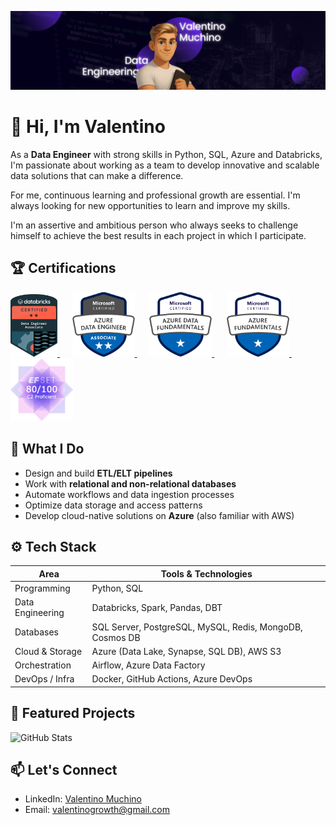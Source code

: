 <p align="center">
    <img src="images/profile_banner.png" alt="Profile banner" width=1100/>
</p>

# 👋 Hi, I'm Valentino

As a **Data Engineer** with strong skills in Python, SQL, Azure and Databricks, I'm passionate about working as a team to develop innovative and scalable data solutions that can make a difference.

For me, continuous learning and professional growth are essential. I'm always looking for new opportunities to learn and improve my skills.

I'm an assertive and ambitious person who always seeks to challenge himself to achieve the best results in each project in which I participate.

## 🏆 Certifications
<p>
  <a href="https://credentials.databricks.com/ad0985d5-8f7d-411e-9d69-35e5742c0795" target="_blank" rel="noopener noreferrer">
    <img src="images/databricks_data_engineer_badge.png" alt="Databricks Data Engineer Associate Badge" width="75" />
  </a>
  &nbsp;&nbsp;&nbsp;&nbsp;
  <a href="https://learn.microsoft.com/api/credentials/share/en-us/ValentinoMuchino-1227/6C418EE4F3D79675?sharingId" target="_blank" rel="noopener noreferrer">
    <img src="images/azure_data_engineer_badge.png" alt="Azure Data Engineer Associate Badge" width="100"/>
  </a>
  &nbsp;&nbsp;&nbsp;&nbsp;
  <a href="https://learn.microsoft.com/api/credentials/share/en-us/ValentinoMuchino-1227/BC7BF86DC2CE4A70?sharingId" target="_blank" rel="noopener noreferrer">
    <img src="images/azure_data_fundamentals_badge.png" alt="Azure Data Fundamentals Badge" width="100"/>
  </a>
  &nbsp;&nbsp;&nbsp;&nbsp;
  <a href="https://learn.microsoft.com/api/credentials/share/en-us/ValentinoMuchino-1227/71053DFB7EE56738?sharingId" target="_blank" rel="noopener noreferrer">
    <img src="images/azure_fundamentals_badge.png" alt="Azure Fundamentals Badge" width="100"/>
  </a>
  &nbsp;&nbsp;&nbsp;&nbsp;
  <a href="https://www.efset.org/cert/Lfu9Nt" target="_blank" rel="noopener noreferrer">
    <img src="images/efset_badge.png" alt="EF Set English Test Badge" width="100" />
  </a>
</p>

## 💼 What I Do

- Design and build **ETL/ELT pipelines**
- Work with **relational and non-relational databases**
- Automate workflows and data ingestion processes
- Optimize data storage and access patterns
- Develop cloud-native solutions on **Azure** (also familiar with AWS)

## ⚙️ Tech Stack

| Area              | Tools & Technologies |
|-------------------|----------------------|
| Programming       | Python, SQL    |
| Data Engineering  | Databricks, Spark, Pandas, DBT |
| Databases         | SQL Server, PostgreSQL, MySQL, Redis, MongoDB, Cosmos DB |
| Cloud & Storage   | Azure (Data Lake, Synapse, SQL DB), AWS S3 |
| Orchestration     | Airflow, Azure Data Factory |
| DevOps / Infra    | Docker, GitHub Actions, Azure DevOps |

## 📂 Featured Projects

![GitHub Stats](https://github-readme-stats.vercel.app/api/top-langs/?username=valemuchino&theme=midnight-purple&show_icons=true&hide_border=true&layout=compact)

## 📫 Let's Connect

- LinkedIn: <a href="https://www.linkedin.com/in/valentinomuchino/" target="_blank" rel="noopener noreferrer">Valentino Muchino</a>
- Email: valentinogrowth@gmail.com